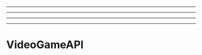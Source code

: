 ---------------------------------------------------------
----------------------------------------------------------------------------------------------------
----------------------------------------------------------------------------------------------------
-------------------------------------------------------
# VideoGameAPI
